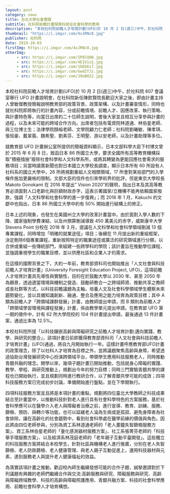 ```yaml
---
layout: post
category: news
title: 台北大學社會實踐
subtitle: 社科院前瞻計畫探索科技在社會科學的應用
description: "本校社科院前瞻人才培育計劃(UFO)於 10 月 2 日(週三)中午，於社科院 807 會議室舉行 UFO 計畫說明會，在社科院新任陳欽賢院長歡迎大家之後，即由計畫主持人曾敏傑教授簡報說明教育部的政策背景、政策架構、以及計畫審查情形，同時也就社科院即將執行的計畫內容，分成前瞻情境、前瞻人才、因應改革、執行策略、與計畫特色等，向當日出席約二十位師生說明，會後大家並且相互分享參與計畫的過程，以及未來可能的跨域合作方向。出席者包括有電資院林道通、林伯星老師、與三位博士生；法律學院顏榕老師、文學院顧力仁老師；社科院劉曦敏、陳孝琪、張恒豪、戴翠莪、魏希聖、劉素芬、王明聖、游以安老師，以及計畫助理等多位。"
thumbnail: "https://i.imgur.com/4xJRNc8.jpg"
publisher: 社科院
date: 2019-10-03
firstImg: https://i.imgur.com/4xJRNc8.jpg
otherImg:
     - src: https://i.imgur.com/IP8lQ90.jpg
     - src: https://i.imgur.com/4E1Viu1.jpg
     - src: https://i.imgur.com/1bEb6if.jpg
     - src: https://i.imgur.com/Gwd2TJz.jpg
     - src: https://i.imgur.com/J9oB022.jpg
---
```


本校社科院前瞻人才培育計劃(UFO)於 10 月 2 日(週三)中午，於社科院 807 會議室舉行 UFO 計畫說明會，在社科院新任陳欽賢院長歡迎大家之後，即由計畫主持人曾敏傑教授簡報說明教育部的政策背景、政策架構、以及計畫審查情形，同時也就社科院即將執行的計畫內容，分成前瞻情境、前瞻人才、因應改革、執行策略、與計畫特色等，向當日出席約二十位師生說明，會後大家並且相互分享參與計畫的過程，以及未來可能的跨域合作方向。出席者包括有電資院林道通、林伯星老師、與三位博士生；法律學院顏榕老師、文學院顧力仁老師；社科院劉曦敏、陳孝琪、張恒豪、戴翠莪、魏希聖、劉素芬、王明聖、游以安老師，以及計畫助理等多位。

就教育部 UFO 計畫辦公室所提供的簡報資料顯示，日本文部科學大臣下村博文曾於 2015 年 6 月 8 日，致函日本 86 所國立大學，要求全國所有高等教育機構採取”積極措施”廢除社會科學和人文科學系所，或將其轉變為更能回應社會需求的服務項目；另當時讀賣新聞也對日本國立大學校長調查，顯示日本所有 60 所設有人社科系的國立大學中，26 所將規劃重組人文相關領域，17 所會對某些部門的入學條件施加更嚴格的限制。文部大臣的信件也引來學術界的批評，但是東京大學校長 Makoto Gonokami 在 2016 年提出” Vision 2020”的聲明，指出日本及其高等教育必須面對人口老齡化與巨額財政赤字，這表示著國家/立機構不能再依賴國家撥款，強調「人文科學和社會科學的進一步復興」；而 2016 年 1 月，Kakuchi 的文獻中也指出，日本 86 所國立大學中約有 50% 開始進行結構上的修正。

日本上述的現象，也發生在美國州立大學的改革計畫當中。由於面對入學人數的下降、國家強制學費凍結、以及州預算刪減導致 450 萬美元的赤字，威斯康辛大學 Stevens Point 分校在 2018 年 3 月，提議在人文科學和社會科學領域刪減 13 個專業課程，同時增加「明確的就業途徑」項目；後續在 11 月提出新的重組框架，決定刪除6個專業課程，重新按照特定的職業途徑或廣泛的研究領域進行分類，以合併或重組一些傳統部門，來組建一些跨學科的學院；該計畫旨在推動學位課程，並強調重視學生的職業目標，並以供應社區和企業人才的需求。

在這樣的國際背景之下，大約一年前，教育部資科司也開始推出「人文社會與科技前瞻人才培育計畫」(University Foresight Education Project, UFO)，這項前瞻人才培育計畫具先導性與實驗性，目的在於鼓勵大學以 2030 年、甚至 2050 年為願景，透過適當環境與機制之營造、鼓勵研教合一之跨域師資、推動共享之教師成長社群等方式，以科技前瞻議題為主軸，培養人文及社會科學領域學生體察未來趨勢變化，並以具備知識創新、融通、整合及應用之能力培育為政策目標；其中 A 類為前瞻人才「跨領域課群發展」計畫，由教師提出申請，而 B 類則為前瞻人才「跨領域學習環境與課程發展」計畫，係由教學單元提出申請。在教育部 UFO 第一期的徵件中，計有 62 所大學院校的 104 件計畫提出申請，最後通過 13 件計畫案，通過比率為 12.5%。

本校社科院所提「以科技鑲嵌高齡與障礙研究之前瞻人才培育計劃:邁向實踐、教學、與研究的整合」，該項計畫日前即獲得教育部資科司「人文社會與科技前瞻人才培育計畫」(UFO)通過，將自九月開始執行一年。這樣計畫呼應教育部UFO計畫的政策理念，除了以社科人才培育為目標之外，並將議題聚焦高齡與身障，希望透過協助台灣發展研究中心扮演跨領域平台，帶領學生應用科技服務老人，同時推動青銀共融的理念。開學以來，幾項子題計畫已開始推動，包括就身心障礙的實踐、教學、學程、與研究推動上，規劃出今年的努力目標；同時三門實驗青銀共學的課程也已開始執行，並且規劃同時進行教研合作，以了解青銀共學可能的成效；四項科技服務方案已完成初步討論，準備開始進行盤點，並在下學期執行。

四項科技服務方案並且將是本項計畫的重點，規劃將四位臺北大學教師之科技成果結合至計畫當中，以推動科技針對老人進行具有社會科學特色的方案服務，基於社會科學應可以在醫學介入老人與障礙者治療之前，進行宣導、教育、訓練、服務、篩檢、預防、與轉介等功能，也可以延緩老人淪為生病或是孤寂、避免身障者為社會排除，讓在高齡化的社會趨勢中，看到社會科學處在醫學前緣的價值與角色。因此將由四位老師參與，分別為資工系林道通老師的「老人畫鐘失智篩檢服務方案」、資工系林伯星老師的「量化感測器材服務方案」、社工系張菁芬老師的「科技舉手環服務方案」、以及經濟系林茂庭老師的「老年親子互動平臺開發」。這些獨立的科技服務方案將結合本校學生，針對社區與機構老人進行推廣，分別在老人失智篩檢、老人防跌篩檢、老人健康管理、與老人親子互動促進上，運用科技器材與元素，達到服務老人與提升老人健康福祉的效益。

為落實該項計畫之推動，歡迎校內師生繼續發想可能的合作子題，誠摯邀請對於下列議題有興趣的老師們繼續合作與交流:高齡服務與研究、障礙服務與研究、高齡與障礙跨域教學、科技的高齡與障礙照護應用、青銀共融方案、科技的社會科學應用、前瞻社會科學人才培育構想。
